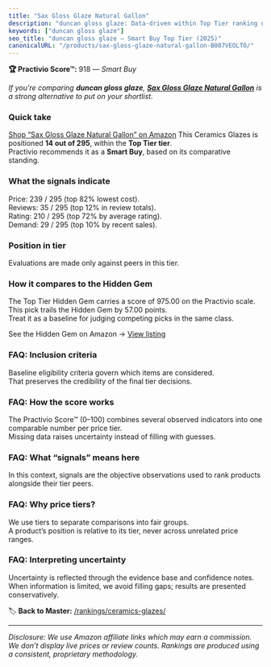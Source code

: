 ```yaml
---
title: "Sax Gloss Glaze Natural Gallon"
description: "duncan gloss glaze: Data-driven within Top Tier ranking using the Practivio Score™. Positioned by quality, value, demand, findability, momentum."
keywords: ["duncan gloss glaze"]
seo_title: "duncan gloss glaze — Smart Buy Top Tier (2025)"
canonicalURL: "/products/sax-gloss-glaze-natural-gallon-B007VEOLTO/"
---
```


**🏆 Practivio Score™:** 918 — _Smart Buy_


*If you're comparing **duncan gloss glaze**, **[Sax Gloss Glaze Natural Gallon](https://www.amazon.com/dp/B007VEOLTO?tag=practivio-20)** is a strong alternative to put on your shortlist.*
### Quick take
[Shop “Sax Gloss Glaze Natural Gallon” on Amazon](https://www.amazon.com/dp/B007VEOLTO?tag=practivio-20)
This Ceramics Glazes is positioned **14 out of 295**, within the **Top Tier tier**.  
Practivio recommends it as a **Smart Buy**, based on its comparative standing.

### What the signals indicate
Price: 239 / 295 (top 82% lowest cost).  
Reviews: 35 / 295 (top 12% in review totals).  
Rating: 210 / 295 (top 72% by average rating).  
Demand: 29 / 295 (top 10% by recent sales).

### Position in tier
Evaluations are made only against peers in this tier.

### How it compares to the Hidden Gem
The Top Tier Hidden Gem carries a score of 975.00 on the Practivio scale.  
This pick trails the Hidden Gem by 57.00 points.  
Treat it as a baseline for judging competing picks in the same class.  

See the Hidden Gem on Amazon → [View listing](https://www.amazon.com/dp/B0DKGZK9ZC?tag=practivio-20)

### FAQ: Inclusion criteria
Baseline eligibility criteria govern which items are considered.  
That preserves the credibility of the final tier decisions.

### FAQ: How the score works
The Practivio Score™ (0–100) combines several observed indicators into one comparable number per price tier.  
Missing data raises uncertainty instead of filling with guesses.

### FAQ: What “signals” means here
In this context, signals are the objective observations used to rank products alongside their tier peers.

### FAQ: Why price tiers?
We use tiers to separate comparisons into fair groups.  
A product’s position is relative to its tier, never across unrelated price ranges.

### FAQ: Interpreting uncertainty
Uncertainty is reflected through the evidence base and confidence notes.  
When information is limited, we avoid filling gaps; results are presented conservatively.


🏷️ **Back to Master:** [/rankings/ceramics-glazes/](/rankings/ceramics-glazes/)

---
_Disclosure: We use Amazon affiliate links which may earn a commission. We don’t display live prices or review counts. Rankings are produced using a consistent, proprietary methodology._
